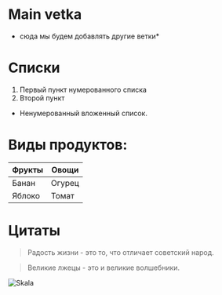 # Main vetka
* сюда мы будем добавлять другие ветки*
# Списки
1. Первый пункт нумерованного списка
2. Второй пункт
* Ненумерованный вложенный список.

# Виды продуктов:

| Фрукты | Овощи |
| --------- | --------- |
| Банан | Огурец |
| Яблоко | Томат | 

# Цитаты
>Радость жизни - это то, что отличает советский народ.

>Великие лжецы - это и великие волшебники.

![Skala](https://i.ytimg.com/vi/ZItwe_HNhGQ/mqdefault.jpg)
